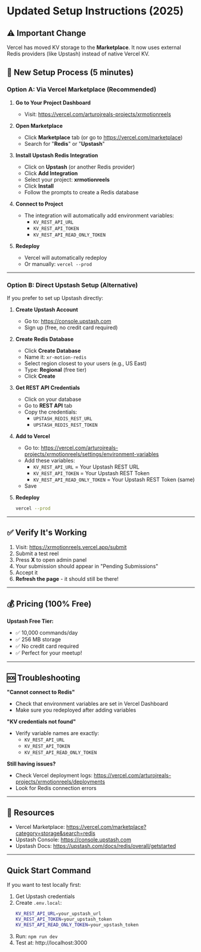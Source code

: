 # Updated Setup Instructions (2025)

## ⚠️ Important Change
Vercel has moved KV storage to the **Marketplace**. It now uses external Redis providers (like Upstash) instead of native Vercel KV.

## 🚀 New Setup Process (5 minutes)

### Option A: Via Vercel Marketplace (Recommended)

1. **Go to Your Project Dashboard**
   - Visit: https://vercel.com/arturojreals-projects/xrmotionreels

2. **Open Marketplace**
   - Click **Marketplace** tab (or go to https://vercel.com/marketplace)
   - Search for "**Redis**" or "**Upstash**"

3. **Install Upstash Redis Integration**
   - Click on **Upstash** (or another Redis provider)
   - Click **Add Integration**
   - Select your project: **xrmotionreels**
   - Click **Install**
   - Follow the prompts to create a Redis database

4. **Connect to Project**
   - The integration will automatically add environment variables:
     - `KV_REST_API_URL`
     - `KV_REST_API_TOKEN`
     - `KV_REST_API_READ_ONLY_TOKEN`

5. **Redeploy**
   - Vercel will automatically redeploy
   - Or manually: `vercel --prod`

---

### Option B: Direct Upstash Setup (Alternative)

If you prefer to set up Upstash directly:

1. **Create Upstash Account**
   - Go to: https://console.upstash.com
   - Sign up (free, no credit card required)

2. **Create Redis Database**
   - Click **Create Database**
   - Name it: `xr-motion-redis`
   - Select region closest to your users (e.g., US East)
   - Type: **Regional** (free tier)
   - Click **Create**

3. **Get REST API Credentials**
   - Click on your database
   - Go to **REST API** tab
   - Copy the credentials:
     - `UPSTASH_REDIS_REST_URL`
     - `UPSTASH_REDIS_REST_TOKEN`

4. **Add to Vercel**
   - Go to: https://vercel.com/arturojreals-projects/xrmotionreels/settings/environment-variables
   - Add these variables:
     - `KV_REST_API_URL` = Your Upstash REST URL
     - `KV_REST_API_TOKEN` = Your Upstash REST Token
     - `KV_REST_API_READ_ONLY_TOKEN` = Your Upstash REST Token (same)
   - Save

5. **Redeploy**
   ```bash
   vercel --prod
   ```

---

## ✅ Verify It's Working

1. Visit: https://xrmotionreels.vercel.app/submit
2. Submit a test reel
3. Press **X** to open admin panel
4. Your submission should appear in "Pending Submissions"
5. Accept it
6. **Refresh the page** - it should still be there!

---

## 💰 Pricing (100% Free)

**Upstash Free Tier:**
- ✅ 10,000 commands/day
- ✅ 256 MB storage
- ✅ No credit card required
- ✅ Perfect for your meetup!

---

## 🆘 Troubleshooting

**"Cannot connect to Redis"**
- Check that environment variables are set in Vercel Dashboard
- Make sure you redeployed after adding variables

**"KV credentials not found"**
- Verify variable names are exactly:
  - `KV_REST_API_URL`
  - `KV_REST_API_TOKEN`
  - `KV_REST_API_READ_ONLY_TOKEN`

**Still having issues?**
- Check Vercel deployment logs: https://vercel.com/arturojreals-projects/xrmotionreels/deployments
- Look for Redis connection errors

---

## 📖 Resources

- Vercel Marketplace: https://vercel.com/marketplace?category=storage&search=redis
- Upstash Console: https://console.upstash.com
- Upstash Docs: https://upstash.com/docs/redis/overall/getstarted

---

## Quick Start Command

If you want to test locally first:

1. Get Upstash credentials
2. Create `.env.local`:
   ```bash
   KV_REST_API_URL=your_upstash_url
   KV_REST_API_TOKEN=your_upstash_token
   KV_REST_API_READ_ONLY_TOKEN=your_upstash_token
   ```
3. Run: `npm run dev`
4. Test at: http://localhost:3000

